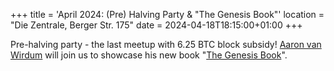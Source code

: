 +++
title = 'April 2024: (Pre) Halving Party & "The Genesis Book"'
location = "Die Zentrale, Berger Str. 175"
date = 2024-04-18T18:15:00+01:00
+++

Pre-halving party - the last meetup with 6.25 BTC block subsidy!
[Aaron van Wirdum](https://twitter.com/AaronvanW) will join us to showcase
his new book "[The Genesis Book](https://thegenesisbook.com/)".
